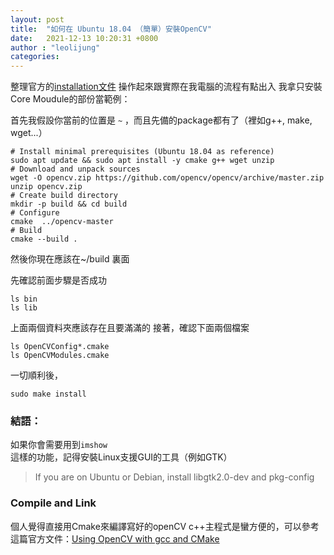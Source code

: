 ```yaml
---
layout: post
title:  "如何在 Ubuntu 18.04 （簡單）安裝OpenCV"
date:   2021-12-13 10:20:31 +0800
author : "leolijung"
categories: 
---
```


整理官方的[installation文件](https://docs.opencv.org/4.x/d7/d9f/tutorial_linux_install.html) 操作起來跟實際在我電腦的流程有點出入
我拿只安裝 Core Moudule的部份當範例：

首先我假設你當前的位置是 `~` ，而且先備的package都有了（裡如g++, make, wget...）
```shell
# Install minimal prerequisites (Ubuntu 18.04 as reference)
sudo apt update && sudo apt install -y cmake g++ wget unzip
# Download and unpack sources
wget -O opencv.zip https://github.com/opencv/opencv/archive/master.zip
unzip opencv.zip
# Create build directory
mkdir -p build && cd build
# Configure
cmake  ../opencv-master
# Build
cmake --build .
```
然後你現在應該在~/build 裏面

先確認前面步驟是否成功

```
ls bin
ls lib
```
上面兩個資料夾應該存在且要滿滿的
接著，確認下面兩個檔案
```
ls OpenCVConfig*.cmake
ls OpenCVModules.cmake
```

一切順利後，
```
sudo make install
```
### 結語：
如果你會需要用到`imshow`這樣的功能，記得安裝Linux支援GUI的工具（例如GTK）
>If you are on Ubuntu or Debian, install libgtk2.0-dev and pkg-config

### Compile and Link
個人覺得直接用Cmake來編譯寫好的openCV c++主程式是蠻方便的，可以參考這篇官方文件：[Using OpenCV with gcc and CMake](https://docs.opencv.org/4.x/db/df5/tutorial_linux_gcc_cmake.html)

